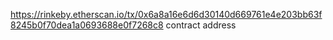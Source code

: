 https://rinkeby.etherscan.io/tx/0x6a8a16e6d6d30140d669761e4e203bb63f8245b0f70dea1a0693688e0f7268c8 contract address

